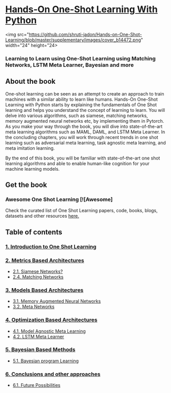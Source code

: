 # [Hands-On One-Shot Learning With Python](https://www.packtpub.com/big-data-and-business-intelligence/hands-one-shot-learning-python)

<img src="https://github.com/shruti-jadon/Hands-on-One-Shot-Learning/blob/master/supplementary/images/cover_b14472.png" width="24" height="24>



###  Learning to Learn using One-Shot Learning using Matching Networks, LSTM Meta Learner, Bayesian and more



## About the book

One-shot learning can be seen as an attempt to create an approach to train machines with a similar ability to learn like humans.
Hands-On One-Shot Learning with Python starts by explaining the fundamentals of One Shot learning and helps you understand the concept of learning to learn. You will delve into various algorithms, such as siamese, matching networks, memory augmented neural networks etc, by implementing them in Pytorch. As you make your way through the book, you will dive into state-of-the-art meta learning algorithms such as MAML, DAML, and LSTM Meta Learner. In the concluding chapters, you will work through recent trends in one shot learning such as adversarial meta learning, task agnostic meta learning, and meta imitation learning.

By the end of this book, you will be familiar with state-of-the-art one shot learning algorithms and able to enable human-like cognition for your machine learning models.

## Get the book 


### Awesome One Shot Learning  [![Awesome]
Check the curated list of One Shot Learning papers, code, books, blogs, datasets and other resources [here.](https://github.com/shruti-jadon/Hands-on-One-Shot-Learning) 

## Table of contents 

### [1. Introduction to One Shot Learning]()

### [2. Metrics Based Architectures]()

* [2.1. Siamese Networks?]()
* [2.4. Matching Networks]()

### [3. Models Based Architectures]()

* [3.1. Memory Augmented Neural Networks]()
* [3.2. Meta Networks]()


### [4. Optimization Based Architectures]()

* [4.1. Model Agnostic Meta Learning]()
* [4.2. LSTM Meta Learner]()

### [5. Bayesian Based Methods]()

* [5.1. Bayesian program Learning]()


### [6. Conclusions and other approaches]()

* [6.1. Future Possibilities]()
